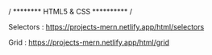 / ********     HTML5 & CSS ********** /

Selectors :  https://projects-mern.netlify.app/html/selectors

Grid :  https://projects-mern.netlify.app/html/grid
